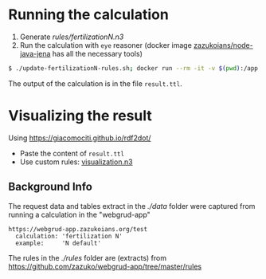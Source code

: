 
# Running the calculation 

1) Generate *rules/fertilizationN.n3*
2) Run the calculation with `eye` reasoner (docker image [zazukoians/node-java-jena](https://hub.docker.com/r/zazukoians/node-java-jena) has all the necessary tools)

```sh
$ ./update-fertilizationN-rules.sh; docker run --rm -it -v $(pwd):/app zazukoians/node-java-jena:v5 ./run.sh
```

The output of the calculation is in the file `result.ttl`.


# Visualizing the result

Using https://giacomociti.github.io/rdf2dot/

- Paste the content of `result.ttl`
- Use custom rules: [visualization.n3](https://github.com/zazuko/webgrud-app/blob/master/examples/visualization.n3)


## Background Info

The request data and tables extract in the *./data* folder were captured from running a calculation in the "webgrud-app"

```
https://webgrud-app.zazukoians.org/test
  calculation: 'fertilization N'
  example:     'N default'
```

The rules in the *./rules* folder are (extracts) from https://github.com/zazuko/webgrud-app/tree/master/rules